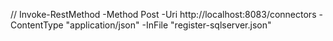 // Invoke-RestMethod -Method Post -Uri http://localhost:8083/connectors -ContentType "application/json" -InFile "register-sqlserver.json" 